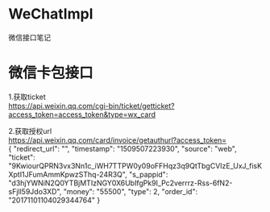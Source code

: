 # WeChatImpl
微信接口笔记
# 微信卡包接口
1.获取ticket  
https://api.weixin.qq.com/cgi-bin/ticket/getticket?access_token=access_token&type=wx_card

2.获取授权url  
https://api.weixin.qq.com/card/invoice/getauthurl?access_token=  
{
    "redirect_url": "",
    "timestamp": "1509507223930",
    "source": "web",
    "ticket": "9KwiourQPRN3vx3Nn1c_iWH7TTPW0y09oFFHqz3q9QtTbgCVIzE_UxJ_fisKXptI1JFumAmmKpwzSThq-24R3Q",
    "s_pappid": "d3hjYWNiN2Q0YTBjMTIzNGY0X6UbIfgPk9I_Pc2verrrz-Rss-6fN2-sFjll59Jdo3XD",
    "money": "55500",
    "type": 2,
    "order_id": "20171101104029344764"
}

